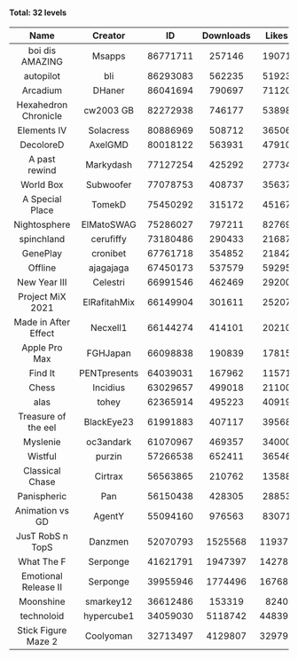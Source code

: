 #### Total: 32 levels

| Name | Creator | ID | Downloads | Likes |
|:---:|:---:|:---:|:---:|:---:|
| boi dis AMAZING | Msapps | 86771711 | 257146 | 19071
| autopilot | bli | 86293083 | 562235 | 51923
| Arcadium | DHaner | 86041694 | 790697 | 71120
| Hexahedron Chronicle | cw2003 GB | 82272938 | 746177 | 53898
| Elements IV | Solacress | 80886969 | 508712 | 36506
| DecoloreD | AxelGMD | 80018122 | 563931 | 47910
| A past rewind | Markydash | 77127254 | 425292 | 27734
| World Box | Subwoofer | 77078753 | 408737 | 35637
| A Special Place | TomekD | 75450292 | 315172 | 45167
| Nightosphere | ElMatoSWAG | 75286027 | 797211 | 82769
| spinchland | cerufiffy | 73180486 | 290433 | 21687
| GenePlay | cronibet | 67761718 | 354852 | 21842
| Offline | ajagajaga | 67450173 | 537579 | 59295
| New Year III | Celestri | 66991546 | 462469 | 29200
| Project MiX 2021 | ElRafitahMix | 66149904 | 301611 | 25207
| Made in After Effect | Necxell1 | 66144274 | 414101 | 20210
| Apple Pro Max | FGHJapan | 66098838 | 190839 | 17815
| Find It | PENTpresents | 64039031 | 167962 | 11571
| Chess | Incidius | 63029657 | 499018 | 21100
| alas | tohey | 62365914 | 495223 | 40919
| Treasure of the eel | BlackEye23 | 61991883 | 407117 | 39568
| Myslenie | oc3andark | 61070967 | 469357 | 34000
| Wistful | purzin | 57266538 | 652411 | 36546
| Classical Chase | Cirtrax | 56563865 | 210762 | 13588
| Panispheric | Pan | 56150438 | 428305 | 28853
| Animation vs GD | AgentY | 55094160 | 976563 | 83071
| JusT RobS n TopS | Danzmen | 52070793 | 1525568 | 119376
| What The F | Serponge | 41621791 | 1947397 | 142782
| Emotional Release II | Serponge | 39955946 | 1774496 | 167687
| Moonshine | smarkey12 | 36612486 | 153319 | 8240
| technoloid | hypercube1 | 34059030 | 5118742 | 448399
| Stick Figure Maze 2 | Coolyoman | 32713497 | 4129807 | 329796
